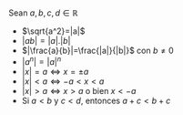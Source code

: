 Sean $a,b,c,d∈ℝ$
- $\sqrt{a^2}=|a|$ 
- $|ab|=|a|.|b|$ 
- $|\frac{a}{b}|=\frac{|a|}{|b|}$ con $b≠0$
- $|a^n|=|a|^n$
- $|x|=a ⇔ x=±a$
- $|x|<a ⇔ -a<x<a$
- $|x|>a ⇔ x>a \text{ o bien }x<-a$ 
- Si $a<b$ y $c<d$, entonces $a+c<b+c$